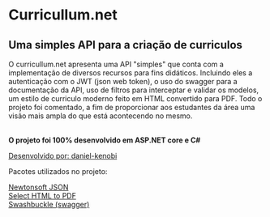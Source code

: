 <h1>Curricullum.net</h1>
<h2>Uma simples API para a criação de curriculos</h2>
<p>O curricullum.net apresenta uma API "simples" que conta com a implementação de diversos
recursos para fins didáticos. Incluindo eles a autenticação com o JWT (json web token), o uso do swagger para a documentação da API, uso de filtros para interceptar e validar os modelos, um estilo de curriculo moderno feito em HTML convertido para PDF. Todo o projeto foi comentado, a fim de proporcionar aos estudantes da área uma visão mais ampla do que está acontecendo no mesmo.</p> 

<p><b></br>O projeto foi 100% desenvolvido em ASP.NET core e C#</b></p> 

[Desenvolvido por: daniel-kenobi](https://github.com/daniel-kenobi)

<p>Pacotes utilizados no projeto:</p>

[Newtonsoft JSON](https://github.com/JamesNK/Newtonsoft.Json)</br>
[Select HTML to PDF](https://selectpdf.com/community-edition)</br>
[Swashbuckle (swagger)](https://github.com/domaindrivendev/Swashbuckle.AspNetCore)</br>